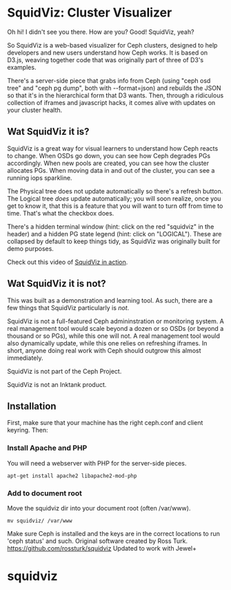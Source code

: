 # SquidViz: Cluster Visualizer

Oh hi!  I didn't see you there.  How are you?  Good!  SquidViz, yeah?

So SquidViz is a web-based visualizer for Ceph clusters, designed to help developers and new users understand how Ceph works.  It is based on D3.js, weaving together code that was originally part of three of D3's examples.

There's a server-side piece that grabs info from Ceph (using "ceph osd tree" and "ceph pg dump", both with --format=json) and rebuilds the JSON so that it's in the hierarchical form that D3 wants.  Then, through a ridiculous collection of iframes and javascript hacks, it comes alive with updates on your cluster health.

## Wat SquidViz it is?

SquidViz is a great way for visual learners to understand how Ceph reacts to change.  When OSDs go down, you can see how Ceph degrades PGs accordingly.  When new pools are created, you can see how the cluster allocates PGs.  When moving data in and out of the cluster, you can see a running iops sparkline.

The Physical tree does not update automatically so there's a refresh button.  The Logical tree *does* update automatically; you will soon realize, once you get to know it, that this is a feature that you will want to turn off from time to time.  That's what the checkbox does.

There's a hidden terminal window (hint: click on the red "squidviz" in the header) and a hidden PG state legend (hint: click on "LOGICAL").  These are collapsed by default to keep things tidy, as SquidViz was originally built for demo purposes.

Check out this video of [SquidViz in action](http://objects.dreamhost.com/rossturk/squidviz.mov).

## Wat SquidViz it is not?

This was built as a demonstration and learning tool.  As such, there are a few things that SquidViz particularly is *not*.

SquidViz is not a full-featured Ceph admininstration or monitoring system.  A real management tool would scale beyond a dozen or so OSDs (or beyond a thousand or so PGs), while this one will not.  A real management tool would also dynamically update, while this one relies on refreshing iframes.  In short, anyone doing real work with Ceph should outgrow this almost immediately.

SquidViz is not part of the Ceph Project.

SquidViz is not an Inktank product.

## Installation

First, make sure that your machine has the right ceph.conf and client keyring. Then:

### Install Apache and PHP

You will need a webserver with PHP for the server-side pieces.

	apt-get install apache2 libapache2-mod-php

### Add to document root

Move the squidviz dir into your document root (often /var/www).

	mv squidviz/ /var/www

Make sure Ceph is installed and the keys are in the correct locations to run 'ceph status' and such.
Original software created by Ross Turk. https://github.com/rossturk/squidviz
Updated to work with Jewel+
# squidviz
